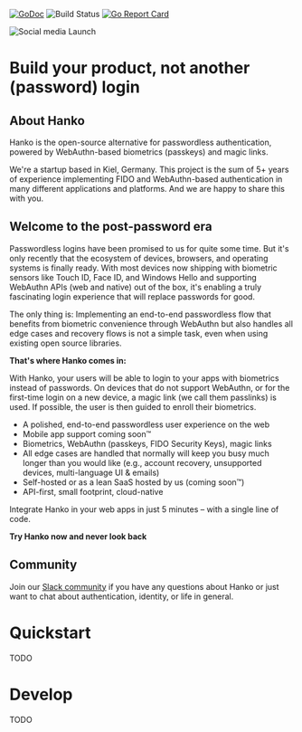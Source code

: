 [![GoDoc](https://godoc.org/github.com/teamhanko/hanko?status.svg)](https://godoc.org/github.com/teamhanko/hanko)
![Build Status](https://github.com/teamhanko/hanko/workflows/Go/badge.svg)
[![Go Report Card](https://goreportcard.com/badge/github.com/teamhanko/hanko)](https://goreportcard.com/report/github.com/teamhanko/hanko)

![Social media Launch](https://user-images.githubusercontent.com/20115649/158687556-291e08f7-6b54-43e1-afe9-d780f19d6382.svg)

# Build your product, not another (password) login

## About Hanko
Hanko is the open-source alternative for passwordless authentication, powered by WebAuthn-based biometrics (passkeys) and magic links.

We're a startup based in Kiel, Germany. This project is the sum of 5+ years of experience implementing FIDO and WebAuthn-based authentication in many different applications and platforms. And we are happy to share this with you.

## Welcome to the post-password era
Passwordless logins have been promised to us for quite some time. But it's only recently that the ecosystem of devices, browsers, and operating systems is finally ready. With most devices now shipping with biometric sensors like Touch ID, Face ID, and Windows Hello and supporting WebAuthn APIs (web and native) out of the box, it's enabling a truly fascinating login experience that will replace passwords for good. 

The only thing is: Implementing an end-to-end passwordless flow that benefits from biometric convenience through WebAuthn but also handles all edge cases and recovery flows is not a simple task, even when using existing open source libraries.

**That's where Hanko comes in:**

With Hanko, your users will be able to login to your apps with biometrics instead of passwords. On devices that do not support WebAuthn, or for the first-time login on a new device, a magic link (we call them passlinks) is used. If possible, the user is then guided to enroll their biometrics.

- A polished, end-to-end passwordless user experience on the web
- Mobile app support coming soon™
- Biometrics, WebAuthn (passkeys, FIDO Security Keys), magic links
- All edge cases are handled that normally will keep you busy much longer than you would like (e.g., account recovery, unsupported devices, multi-language UI & emails)
- Self-hosted or as a lean SaaS hosted by us (coming soon™)
- API-first, small footprint, cloud-native

Integrate Hanko in your web apps in just 5 minutes – with a single line of code.

**Try Hanko now and never look back**

## Community
Join our [Slack community](https://www.hanko.io/community) if you have any questions about Hanko or just want to chat about authentication, identity, or life in general.

# Quickstart
TODO

# Develop
TODO
